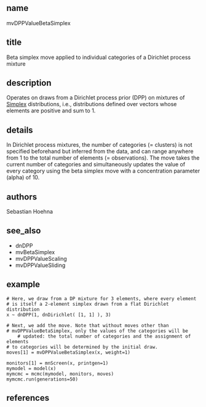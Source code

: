 ## name
mvDPPValueBetaSimplex
## title
Beta simplex move applied to individual categories of a Dirichlet process mixture
## description
Operates on draws from a Dirichlet process prior (DPP) on mixtures of [Simplex](https://revbayes.github.io/documentation/Simplex.html) distributions, i.e., distributions defined over vectors whose elements are positive and sum to 1.
## details
In Dirichlet process mixtures, the number of categories (= clusters) is not specified beforehand but inferred from the data, and can range anywhere from 1 to the total number of elements (= observations). The move takes the current number of categories and simultaneously updates the value of every category using the beta simplex move with a concentration parameter (alpha) of 10.
## authors
Sebastian Hoehna
## see_also
- dnDPP
- mvBetaSimplex
- mvDPPValueScaling
- mvDPPValueSliding
## example
	# Here, we draw from a DP mixture for 3 elements, where every element
	# is itself a 2-element simplex drawn from a flat Dirichlet distribution
	x ~ dnDPP(1, dnDirichlet( [1, 1] ), 3)
	
	# Next, we add the move. Note that without moves other than
	# mvDPPValueBetaSimplex, only the values of the categories will be
        # updated: the total number of categories and the assignment of elements
	# to categories will be determined by the initial draw.
	moves[1] = mvDPPValueBetaSimplex(x, weight=1)
	
	monitors[1] = mnScreen(x, printgen=1)
	mymodel = model(x)
	mymcmc = mcmc(mymodel, monitors, moves)
	mymcmc.run(generations=50)
## references
